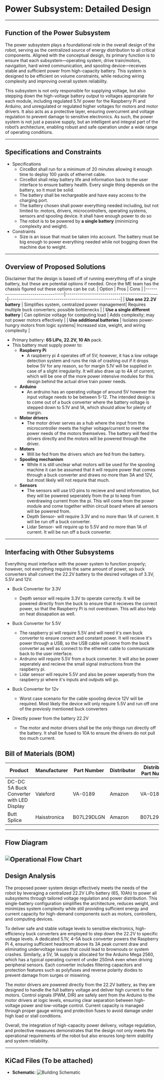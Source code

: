 #  Power Subsystem: Detailed Design

---

## Function of the Power Subsystem

  The power subsystem plays a foundational role in the overall design of the robot, serving as the centralized source of energy distribution to all critical components. Aligned with the conceptual design, its primary function is to ensure that each subsystem—operating system, drive train/motors, navigation, hard wired communication, and spooling device—receives stable and sufficient power from high-capacity battery. This system is designed to be efficient on volume constraints, while reducing wiring complexity and improving overall system reliability.

  This subsystem is not only responsible for supplying voltage, but also stepping down the high-voltage battery output to voltages appropriate for each module, including regulated 5.1V power for the Raspberry Pi and Arduino, and unregulated or regulated higher voltages for motors and motor drivers. It also acts as a protective layer, ensuring overcurrent and voltage regulation to prevent damage to sensitive electronics. As such, the power system is not just a passive supply, but an intelligent and integral part of the robot’s architecture, enabling robust and safe operation under a wide range of operating conditions.



---

## Specifications and Constraints
- Specifications
  - CirceBot shall run for a minimum of 20 minutes allowing it enough time to deploy 100 yards of ethernet cable.
  - CirceBot shall relay battery life and information back to the user interface to ensure battery health. Every single thing depends on the battery, so it must be solid.
  - The battery shall be rechargeable and have easy access to the charging port. 
  - The battery chosen shall power everything needed including, but not limited to: motors, drivers, microcontrollers, operating systems, sensors and spooling device. It shall have enough power to do so
  - The robot is to be powered by **a single battery** (minimizing complexity and weight). 
- Constraints
  - Size is an issue that must be taken into account. The battery must be big enough to power everything needed while not bogging down the machine due to weight.

---

## Overview of Proposed Solutions
Disclaimer that the design is based off of running everything off of a single battery, but these are potential options if needed. Once the ME team has the chassis figured out these options can be cut. 
| Option                             | Pros                                           | Cons                                                    |
|------------------------------------|------------------------------------------------|---------------------------------------------------------|
| **Use one 22.2V battery**          | Simplifies system, centralized power management| Requires multiple buck converters; possible bottlenecks |
| **Use a single different battery** | Can optimize voltage for computing load        | Adds complexity; may not power motors effectively       |
| **Use additional batteries**       | Isolates power-hungry motors from logic systems| Increased size, weight, and wiring complexity           |


- Primary battery: **6S LiPo, 22.2V, 10 Ah** pack.
- This battery must supply power to:
  - **Raspberry Pi** 
    - A raspberry pi 4 operates off of 5V; however, it has a low voltage detection system and runs the risk of crashing out if it drops below 5V for any reason, so for margin 5.1V will be supplied in case of a slight irregularity. It will also draw up to 4A of current, which will be one of the more power intensive modules for this design behind the actual drive train power needs. 
  - **Arduino**
    - An ardruino has an operating voltage of around 5V however the input voltage needs to be between 5-12. The intended design is to come out of a buck converter where the battery voltage is stepped down to 5.1V and 1A, which should allow for plenty of margin.
  - **Motor drivers**
    - The motor driver serves as a hub where the input from the microcontroller meets the higher voltage/current to meet the power needs of the motors themselves. The battery will feed the drivers directly and the motors will be powered through the driver. 
  - **Motors**
    - Will be fed from the drivers which are fed from the battery.
  - **Spooling mechanism**
    - While it is still unclear what motors will be used for the spooling machine it can be assumed that it will require power that comes through a buck converter and draws no more than 3A and 12V, but most likely will not requrie that much. 
  - **Sensors**
    - The sensors will use I/O pins to recieve and send information, but they will be powered seperately from the pi to keep from overdrawing current from the pi. This will come from the power module and come together within circuit board where all sensors will be powered from.
    - Depth Sensor- will require 3.3V and no more than 1A of current. It will be run off a buck converter. 
    - Lidar Sensor- will require up to 5.5V and no more than 1A of current. It will be run off a buck converter.
---

## Interfacing with Other Subsystems
Everything must interface with the power system to function properly; however, not everything requires the same amount of power, so buck converters shall convert the 22.2V battery to the desired voltages of 3.3V, 5.5V and 12V. 
- Buck Converter for 3.3V
  - Depth sensor will require 3.3V to operate correctly. It will be powered directly from the buck to ensure that it recieves the correct power, so that the Raspberry Pi is not overdrawn. This will also help on heat dissapation as well.
 
- Buck Converter for 5.5V 
  - The raspberry pi will require 5.5V and will need it's own buck converter to ensure correct and constant power. It will recieve it's power through a USB, so the USB cable will come from the buck converter as well as connect to the ethernet cable to communicate back to the user interface.
  - Ardruino will require 5.5V from a buck converter. It will also be power seperately and recieve the small signal instructions from the raspberry pi.
  - Lidar sensor will require 5.5V and also be power seperatly from the raspberry pi where it's inputs and outputs will go.
 
- Buck Converter for 12v
  - Worst case scenario for the cable spooling device 12V will be required. Most likely the device will only require 5.5V and run off one of the previosly mentioned buck converters
- Directly power from the battery 22.2V
  - The motor and motor drivers shall be the only things run directly off the battery. It shall be fused to 10A to ensure the drivers do not pull too much current. 

## Bill of Materials (BOM)
  
| Product                                 |   Manufacturer                | Part Number     | Distributor | Distributor Part Number   | Quantity    | Price (USD) | Purchasing URL |
|-----------------------------------------|-------------------------------|-----------------|-------------|---------------------------|-------------|-------------|----------------|
|DC-DC 5A Buck Converter with LED Display | Valeford                      | VA-0189         | Amazon      | VA-0189                   | 2 (4 total) | $13.99      | [Link](https://www.amazon.com/Converter-1-25-36V-Voltage-Regulator-Display/dp/B085T73CSD/ref=sr_1_5?crid=2HCTSH5VGT9J4&dib=eyJ2IjoiMSJ9.ts4XtPSFXcv6QmYe9vAOshSzbMEvAgLm08h_fiqdBGYmJC5BjAh3HiI_JnNYOJM7ewlNdGFfhbBPaPTBVlkmbhlNxfYNxtmqWm1aJhhbeUS1iTKkG7Ii0fzFdAth4CjwlVE2_D8cjfz-cDUgguXQSWJ4o9va4fJm8N9jDp_iK7vFRvb6WTogliNLKBtczurP50ceHUyKUBM0yvu8DsSjwpwXOaPwmb3ck0eVurntfDiyNG_sm0cTwQ4f1PcJ_8LbfGcnziqfchLabw7WMoQwIL8yd60_onNg8U-UApX8QzI.yF_bYTXwRnjbbEB53mgy3fWMXNStgb6wpzY9t4lPsg4&dib_tag=se&keywords=DC-DC+buck+converters&qid=1744730775&s=electronics&sprefix=dc-dc+buck+converters%2Celectronics%2C120&sr=1-5) |
| Butt Splice          | Haisstronica | B07L29DLGN        | Amazon     | B07L29DLGN          | 1        | $19.99      | [Link](https://www.amazon.com/Haisstronica-Connectors-Gauge-Insulated-Waterproof-Electrical/dp/B07L29DLGN/ref=sr_1_2_sspa?crid=3PW6LLCKXS5O&dib=eyJ2IjoiMSJ9.Z4YyUbMciosyhKqNP5auDcibcRFrwPEBQ1Z2uhOuEQv3V3A884OAQ7lPsDnQKyoc9hV5ZGN0yD8nw9ditwNxAYbh92CkHbOwjc-taibmGVFgH-U8RHToYZFU3nSSkSwfTPDqXm4zV43qZRnYuzo8sRc3lw_ZVFp5LLRaRXzcjDUvt0GYPz5r0ZLPizXnluYT6-vsPWTbLCRRfcZpIZcW2jJjGN-22bSsQtqOJ20xbyca1fcGyWyulz6SAfeyyw8o-cDKsyQxgN-Pju8hpuv2MhoTJLCamOZMNnvo-YmwuH4.a0s1hFn3PqgIP3fEG_FPHaQb4FpdVGTRgVADcbtk-Dk&dib_tag=se&keywords=Butt%2Bsplice&qid=1744731493&s=electronics&sprefix=butt%2Bsplic%2Celectronics%2C133&sr=1-2-spons&sp_csd=d2lkZ2V0TmFtZT1zcF9hdGY&th=1) |


---

## Flow Diagram

![Operational Flow Chart](https://github.com/TnTech-ECE/S25_Team1_MyCapstoneProject/blob/DD-Power-System/Detail%20Design/Power%20System/Power_System_FlowChart.png)
---

## Design Analysis

The proposed power system design effectively meets the needs of the robot by leveraging a centralized 22.2V LiPo battery (6S, 10Ah) to power all subsystems through tailored voltage regulation and power distribution. This single-battery configuration simplifies the architecture, reduces weight, and minimizes system complexity while still providing sufficient energy and current capacity for high-demand components such as motors, controllers, and computing devices.

To deliver safe and stable voltage levels to sensitive electronics, high-efficiency buck converters are employed to step down the 22.2V to specific voltage levels. A dedicated 5.1V, 4–5A buck converter powers the Raspberry Pi 4, ensuring sufficient headroom above its 3A peak current draw and eliminating undervoltage issues that could lead to brownouts or system crashes. Similarly, a 5V, 1A supply is allocated for the Arduino Mega 2560, which has a typical operating current of under 250mA even when driving peripheral sensors. Each converter includes filtering capacitors and protection features such as polyfuses and reverse polarity diodes to prevent damage from surges or miswiring.

The motor drivers are powered directly from the 22.2V battery, as they are designed to handle the full battery voltage and deliver high current to the motors. Control signals (PWM, DIR) are safely sent from the Arduino to the motor drivers at logic levels, ensuring clear separation between high-voltage power and low-voltage control. Current capacity is managed through proper gauge wiring and protection fuses to avoid damage under high load or stall conditions. 

Overall, the integration of high-capacity power delivery, voltage regulation, and protective measures demonstrates that the design not only meets the operational requirements of the robot but also ensures long-term stability and system reliability.

---

## KiCad Files (To be attached)

- **Schematic**: ![Building Schematic](https://github.com/TnTech-ECE/S25_Team1_MyCapstoneProject/blob/DD-Power-System/Detail%20Design/KiCad%20Schematic%20DD.png)

